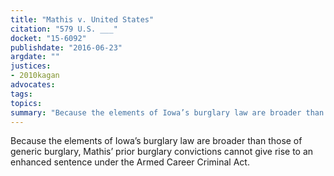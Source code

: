 ```yaml
---
title: "Mathis v. United States"
citation: "579 U.S. ___"
docket: "15-6092"
publishdate: "2016-06-23"
argdate: ""
justices:
- 2010kagan
advocates:
tags:
topics:
summary: "Because the elements of Iowa’s burglary law are broader than those of generic burglary, Mathis’ prior burglary convictions cannot give rise to an enhanced sentence under the Armed Career Criminal Act."
---
```

Because the elements of Iowa’s burglary law are broader than those of generic burglary, Mathis’ prior burglary convictions cannot give rise to an enhanced sentence under the Armed Career Criminal Act.

